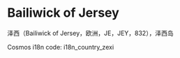 # Bailiwick of Jersey

泽西（Bailiwick of Jersey，欧洲，JE，JEY，832），泽西岛 

Cosmos i18n code: i18n_country_zexi
       